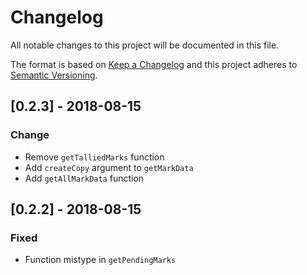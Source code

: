 # Changelog
All notable changes to this project will be documented in this file.

The format is based on [Keep a Changelog](http://keepachangelog.com/en/1.0.0/)
and this project adheres to [Semantic Versioning](http://semver.org/spec/v2.0.0.html).

## [0.2.3] - 2018-08-15
### Change
- Remove `getTalliedMarks` function
- Add `createCopy` argument to `getMarkData`
- Add `getAllMarkData` function

## [0.2.2] - 2018-08-15
### Fixed
- Function mistype in `getPendingMarks`
